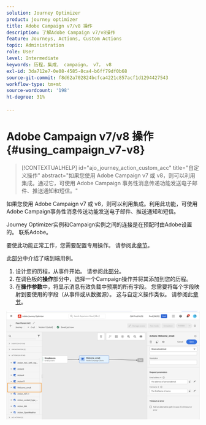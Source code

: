 ```yaml
---
solution: Journey Optimizer
product: journey optimizer
title: Adobe Campaign v7/v8 操作
description: 了解Adobe Campaign v7/v8操作
feature: Journeys, Actions, Custom Actions
topic: Administration
role: User
level: Intermediate
keywords: 历程，集成， campaign， v7， v8
exl-id: 3da712e7-0e08-4585-8ca4-b6ff79df0b68
source-git-commit: f8d62a702824bcfca4221c857acf1d1294427543
workflow-type: tm+mt
source-wordcount: '198'
ht-degree: 31%

---
```


# Adobe Campaign v7/v8 操作 {#using_campaign_v7-v8}

>[!CONTEXTUALHELP]
>id="ajo_journey_action_custom_acc"
>title="自定义操作"
>abstract="如果您使用 Adobe Campaign v7 或 v8，则可以利用集成。通过它，可使用 Adobe Campaign 事务性消息传递功能发送电子邮件、推送通知和短信。"

如果您使用 Adobe Campaign v7 或 v8，则可以利用集成。利用此功能，可使用Adobe Campaign事务性消息传送功能发送电子邮件、推送通知和短信。

Journey Optimizer实例和Campaign实例之间的连接是在预配时由Adobe设置的。 联系Adobe。

要使此功能正常工作，您需要配置专用操作。 请参阅此[章节](../action/acc-action.md)。

此[部分](../building-journeys/ajo-ac.md)中介绍了端到端用例。

1. 设计您的历程，从事件开始。 请参阅此[部分](../building-journeys/journey.md)。
1. 在调色板的&#x200B;**操作**&#x200B;部分中，选择一个Campaign操作并将其添加到您的历程。
1. 在&#x200B;**操作参数**&#x200B;中，将显示消息有效负载中预期的所有字段。 您需要将每个字段映射到要使用的字段（从事件或从数据源）。 这与自定义操作类似。 请参阅此[章节](../building-journeys/using-custom-actions.md)。

![](assets/accintegration2.png)
